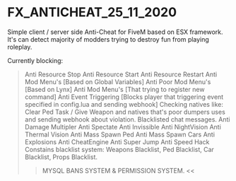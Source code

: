 # FX_ANTICHEAT_25_11_2020

Simple client / server side Anti-Cheat for FiveM based on ESX framework. 
It's can detect majority of modders trying to destroy fun from playing roleplay.

Currently blocking: 

> Anti Resource Stop
> Anti Resource Start
> Anti Resource Restart
> Anti Mod Menu's [Based on Global Variables]
> Anti Poor Mod Menu's [Based on Lynx]
> Anti Mod Menu's [That trying to register new command]
> Anti Event Triggering [Blocks player that triggering event specified in config.lua and sending webhook]
> Checking natives like: Clear Ped Task / Give Weapon and natives that's poor dumpers uses and sending webhook about violation.
> Blacklisted chat messages.
> Anti Damage Multipler
> Anti Spectate
> Anti Invissible
> Anti NightVision
> Anti Thermal Vision
> Anti Mass Spawn Ped
> Anti Mass Spawn Cars
> Anti Explosions
> Anti CheatEngine
> Anti Super Jump
> Anti Speed Hack
> Constains blacklist system: Weapons Blacklist, Ped Blacklist, Car Blacklist, Props Blacklist.
>> MYSQL BANS SYSTEM & PERMISSION SYSTEM. << 
